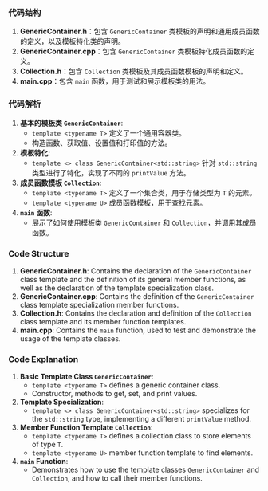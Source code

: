 ### 代码结构

1. **GenericContainer.h**：包含 `GenericContainer` 类模板的声明和通用成员函数的定义，以及模板特化类的声明。
2. **GenericContainer.cpp**：包含 `GenericContainer` 类模板特化成员函数的定义。
3. **Collection.h**：包含 `Collection` 类模板及其成员函数模板的声明和定义。
4. **main.cpp**：包含 `main` 函数，用于测试和展示模板类的用法。



### 代码解析

1. **基本的模板类 `GenericContainer`**:
   - `template <typename T>` 定义了一个通用容器类。
   - 构造函数、获取值、设置值和打印值的方法。
2. **模板特化**:
   - `template <> class GenericContainer<std::string>` 针对 `std::string` 类型进行了特化，实现了不同的 `printValue` 方法。
3. **成员函数模板 `Collection`**:
   - `template <typename T>` 定义了一个集合类，用于存储类型为 `T` 的元素。
   - `template <typename U>` 成员函数模板，用于查找元素。
4. **`main` 函数**:
   - 展示了如何使用模板类 `GenericContainer` 和 `Collection`，并调用其成员函数。
   
   


### Code Structure

1. **GenericContainer.h**: Contains the declaration of the `GenericContainer` class template and the definition of its general member functions, as well as the declaration of the template specialization class.
2. **GenericContainer.cpp**: Contains the definition of the `GenericContainer` class template specialization member functions.
3. **Collection.h**: Contains the declaration and definition of the `Collection` class template and its member function templates.
4. **main.cpp**: Contains the `main` function, used to test and demonstrate the usage of the template classes.

### Code Explanation

1. **Basic Template Class `GenericContainer`**:
   - `template <typename T>` defines a generic container class.
   - Constructor, methods to get, set, and print values.
2. **Template Specialization**:
   - `template <> class GenericContainer<std::string>` specializes for the `std::string` type, implementing a different `printValue` method.
3. **Member Function Template `Collection`**:
   - `template <typename T>` defines a collection class to store elements of type `T`.
   - `template <typename U>` member function template to find elements.
4. **`main` Function**:
   - Demonstrates how to use the template classes `GenericContainer` and `Collection`, and how to call their member functions.



